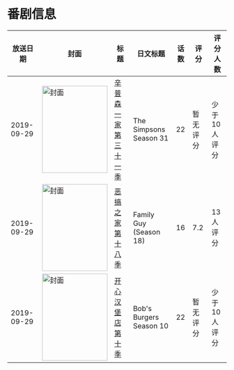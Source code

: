 # 番剧信息

|放送日期|封面|标题|日文标题|话数|评分|评分人数|
|---|---|---|---|---|---|---|
|2019-09-29|<img src="//lain.bgm.tv/pic/cover/c/a1/0e/301568_jzajz.jpg" alt="封面" style="width:150px;height:200px;object-fit:cover;">|[辛普森一家 第三十一季](https://bangumi.tv/subject/301568)|The Simpsons Season 31|22|暂无评分|少于10人评分|
|2019-09-29|<img src="//lain.bgm.tv/pic/cover/c/2a/dd/406824_2R55H.jpg" alt="封面" style="width:150px;height:200px;object-fit:cover;">|[恶搞之家 第十八季](https://bangumi.tv/subject/406824)|Family Guy (Season 18)|16|7.2|13人评分|
|2019-09-29|<img src="//lain.bgm.tv/pic/cover/c/49/05/439024_JzDuj.jpg" alt="封面" style="width:150px;height:200px;object-fit:cover;">|[开心汉堡店 第十季](https://bangumi.tv/subject/439024)|Bob's Burgers Season 10|22|暂无评分|少于10人评分|
